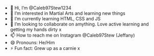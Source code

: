 - 👋 Hi, I’m @Caleb97Stew1234
- 👀 I’m interested in Martial Arts and learning new things
- 🌱 I’m currently learning HTML, CSS and JS 
- 💞️ I’m looking to collaborate on amything. Love active learning and getting my hands dirty x
- 📫 How to reach me on Instagram @Caleb97Stew (Jeffany)
- 😄 Pronouns: He/Him
- ⚡ Fun fact: Grew up as a carnie x

<!---
Caleb97Stew1234/Caleb97Stew1234 is a ✨ special ✨ repository because its `README.md` (this file) appears on your GitHub profile.
You can click the Preview link to take a look at your changes.
--->
